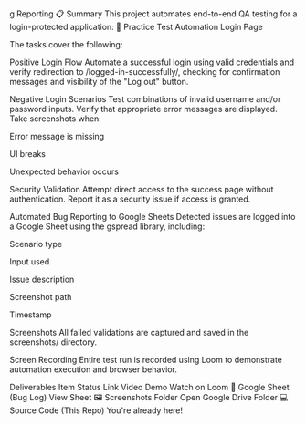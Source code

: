 g Reporting
📋 Summary
This project automates end-to-end QA testing for a login-protected application:
🔗 Practice Test Automation Login Page

The tasks cover the following:

Positive Login Flow
Automate a successful login using valid credentials and verify redirection to /logged-in-successfully/, checking for confirmation messages and visibility of the "Log out" button.

Negative Login Scenarios
Test combinations of invalid username and/or password inputs. Verify that appropriate error messages are displayed. Take screenshots when:

Error message is missing

UI breaks

Unexpected behavior occurs

Security Validation
Attempt direct access to the success page without authentication. Report it as a security issue if access is granted.

Automated Bug Reporting to Google Sheets
Detected issues are logged into a Google Sheet using the gspread library, including:

Scenario type

Input used

Issue description

Screenshot path

Timestamp

Screenshots
All failed validations are captured and saved in the screenshots/ directory.

Screen Recording
Entire test run is recorded using Loom to demonstrate automation execution and browser behavior.

Deliverables
Item	Status	Link
Video Demo	Watch on Loom
📄 Google Sheet (Bug Log)		View Sheet
🖼️ Screenshots Folder		Open Google Drive Folder
💻 Source Code (This Repo)		You're already here!


